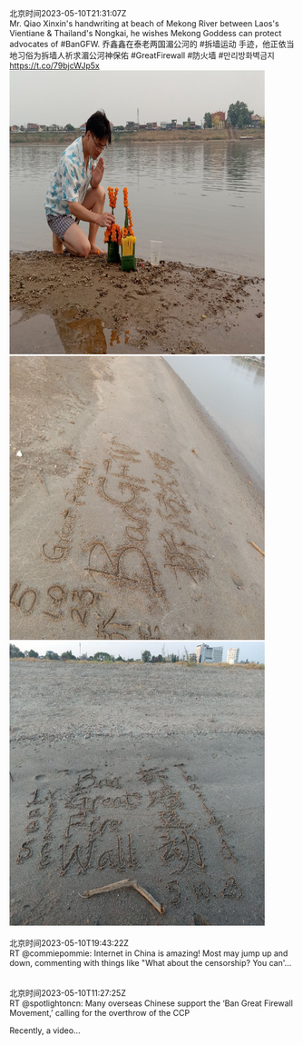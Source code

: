 北京时间2023-05-10T21:31:07Z<br>Mr. Qiao Xinxin's handwriting at beach of Mekong River between Laos's Vientiane &amp; Thailand's Nongkai, he wishes Mekong Goddess can protect advocates of #BanGFW.
乔鑫鑫在泰老两国湄公河的 #拆墙运动 手迹，他正依当地习俗为拆墙人祈求湄公河神保佑
#GreatFirewall #防火墙  #만리방화벽금지 https://t.co/79bjcWJp5x<br><img src='/temp/image/2023/u-Month-5/1656290771958657024_0.jpg' width='450' height='500'><img src='/temp/image/2023/u-Month-5/1656290771958657024_1.jpg' width='450' height='500'><img src='/temp/image/2023/u-Month-5/1656290771958657024_2.jpg' width='450' height='500'><br><br>北京时间2023-05-10T19:43:22Z<br>RT @commiepommie: Internet in China is amazing! Most may jump up and down, commenting with things like "What about the censorship? You can'…<br><br><br>北京时间2023-05-10T11:27:25Z<br>RT @spotlightoncn: Many overseas Chinese support the ‘Ban Great Firewall Movement,’ calling for the overthrow of the CCP

Recently, a video…<br><br><br>